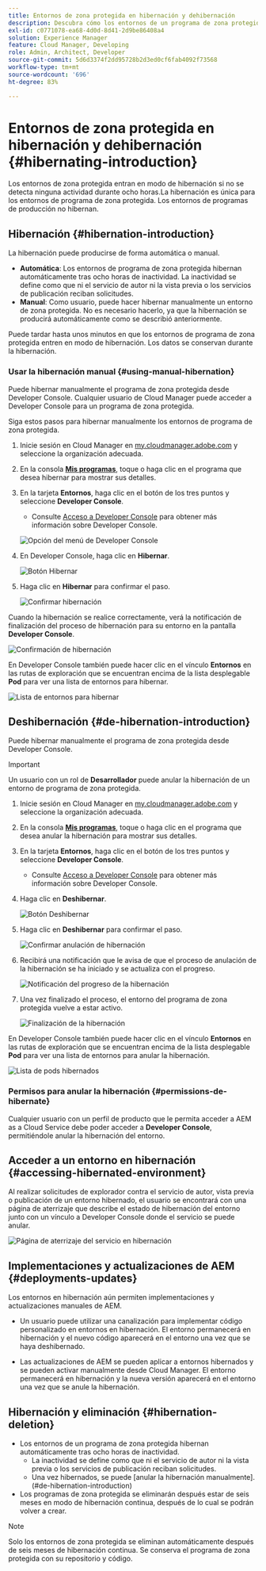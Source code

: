 ```yaml
---
title: Entornos de zona protegida en hibernación y dehibernación
description: Descubra cómo los entornos de un programa de zona protegida entran automáticamente en modo de hibernación y cómo puede anularlo.
exl-id: c0771078-ea68-4d0d-8d41-2d9be86408a4
solution: Experience Manager
feature: Cloud Manager, Developing
role: Admin, Architect, Developer
source-git-commit: 5d6d3374f2dd95728b2d3ed0cf6fab4092f73568
workflow-type: tm+mt
source-wordcount: '696'
ht-degree: 83%

---
```



# Entornos de zona protegida en hibernación y dehibernación {#hibernating-introduction}

Los entornos de zona protegida entran en modo de hibernación si no se detecta ninguna actividad durante ocho horas.La hibernación es única para los entornos de programa de zona protegida. Los entornos de programas de producción no hibernan.

## Hibernación {#hibernation-introduction}

La hibernación puede producirse de forma automática o manual.

* **Automática**: Los entornos de programa de zona protegida hibernan automáticamente tras ocho horas de inactividad. La inactividad se define como que ni el servicio de autor ni la vista previa o los servicios de publicación reciban solicitudes.
* **Manual**: Como usuario, puede hacer hibernar manualmente un entorno de zona protegida. No es necesario hacerlo, ya que la hibernación se producirá automáticamente como se describió anteriormente.

Puede tardar hasta unos minutos en que los entornos de programa de zona protegida entren en modo de hibernación. Los datos se conservan durante la hibernación.

### Usar la hibernación manual {#using-manual-hibernation}

Puede hibernar manualmente el programa de zona protegida desde Developer Console. Cualquier usuario de Cloud Manager puede acceder a Developer Console para un programa de zona protegida.

Siga estos pasos para hibernar manualmente los entornos de programa de zona protegida.

1. Inicie sesión en Cloud Manager en [my.cloudmanager.adobe.com](https://my.cloudmanager.adobe.com/) y seleccione la organización adecuada.

1. En la consola **[Mis programas](/help/implementing/cloud-manager/navigation.md#my-programs)**, toque o haga clic en el programa que desea hibernar para mostrar sus detalles.

1. En la tarjeta **Entornos**, haga clic en el botón de los tres puntos y seleccione **Developer Console**.

   * Consulte [Acceso a Developer Console](/help/implementing/cloud-manager/manage-environments.md#accessing-developer-console) para obtener más información sobre Developer Console.

   ![Opción del menú de Developer Console](assets/developer-console-menu-option.png)

1. En Developer Console, haga clic en **Hibernar**.

   ![Botón Hibernar](assets/hibernate-1.png)

1. Haga clic en **Hibernar** para confirmar el paso.

   ![Confirmar hibernación](assets/hibernate-2.png)

Cuando la hibernación se realice correctamente, verá la notificación de finalización del proceso de hibernación para su entorno en la pantalla **Developer Console**.

![Confirmación de hibernación](assets/hibernate-4.png)

En Developer Console también puede hacer clic en el vínculo **Entornos** en las rutas de exploración que se encuentran encima de la lista desplegable **Pod** para ver una lista de entornos para hibernar.

![Lista de entornos para hibernar](assets/hibernate-1b.png)

## Deshibernación {#de-hibernation-introduction}

Puede hibernar manualmente el programa de zona protegida desde Developer Console.

>[!IMPORTANT]
>
>Un usuario con un rol de **Desarrollador** puede anular la hibernación de un entorno de programa de zona protegida.

1. Inicie sesión en Cloud Manager en [my.cloudmanager.adobe.com](https://my.cloudmanager.adobe.com/) y seleccione la organización adecuada.

1. En la consola **[Mis programas](/help/implementing/cloud-manager/navigation.md#my-programs)**, toque o haga clic en el programa que desea anular la hibernación para mostrar sus detalles.

1. En la tarjeta **Entornos**, haga clic en el botón de los tres puntos y seleccione **Developer Console**.

   * Consulte [Acceso a Developer Console](/help/implementing/cloud-manager/manage-environments.md#accessing-developer-console) para obtener más información sobre Developer Console.

1. Haga clic en **Deshibernar**.

   ![Botón Deshibernar](assets/de-hibernation-img1.png)

1. Haga clic en **Deshibernar** para confirmar el paso.

   ![Confirmar anulación de hibernación](assets/de-hibernation-img2.png)

1. Recibirá una notificación que le avisa de que el proceso de anulación de la hibernación se ha iniciado y se actualiza con el progreso.

   ![Notificación del progreso de la hibernación](assets/de-hibernation-img3.png)

1. Una vez finalizado el proceso, el entorno del programa de zona protegida vuelve a estar activo.

   ![Finalización de la hibernación](assets/de-hibernation-img4.png)


En Developer Console también puede hacer clic en el vínculo **Entornos** en las rutas de exploración que se encuentran encima de la lista desplegable **Pod** para ver una lista de entornos para anular la hibernación.

![Lista de pods hibernados](assets/de-hibernate-1b.png)

### Permisos para anular la hibernación {#permissions-de-hibernate}

Cualquier usuario con un perfil de producto que le permita acceder a AEM as a Cloud Service debe poder acceder a **Developer Console**, permitiéndole anular la hibernación del entorno.

## Acceder a un entorno en hibernación {#accessing-hibernated-environment}

Al realizar solicitudes de explorador contra el servicio de autor, vista previa o publicación de un entorno hibernado, el usuario se encontrará con una página de aterrizaje que describe el estado de hibernación del entorno junto con un vínculo a Developer Console donde el servicio se puede anular.

![Página de aterrizaje del servicio en hibernación](assets/de-hibernation-img5.png)

## Implementaciones y actualizaciones de AEM {#deployments-updates}

Los entornos en hibernación aún permiten implementaciones y actualizaciones manuales de AEM.

* Un usuario puede utilizar una canalización para implementar código personalizado en entornos en hibernación. El entorno permanecerá en hibernación y el nuevo código aparecerá en el entorno una vez que se haya deshibernado.

* Las actualizaciones de AEM se pueden aplicar a entornos hibernados y se pueden activar manualmente desde Cloud Manager. El entorno permanecerá en hibernación y la nueva versión aparecerá en el entorno una vez que se anule la hibernación.

## Hibernación y eliminación {#hibernation-deletion}

* Los entornos de un programa de zona protegida hibernan automáticamente tras ocho horas de inactividad.
   * La inactividad se define como que ni el servicio de autor ni la vista previa o los servicios de publicación reciban solicitudes.
   * Una vez hibernados, se puede [anular la hibernación manualmente].(#de-hibernation-introduction)
* Los programas de zona protegida se eliminarán después estar de seis meses en modo de hibernación continua, después de lo cual se podrán volver a crear.

>[!NOTE]
>
>Solo los entornos de zona protegida se eliminan automáticamente después de seis meses de hibernación continua. Se conserva el programa de zona protegida con su repositorio y código.
